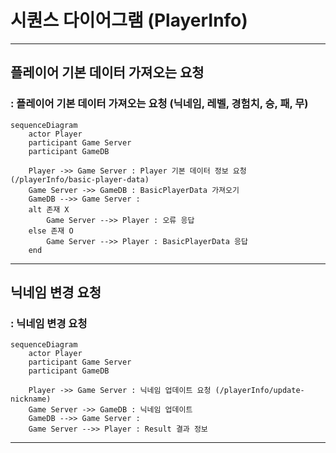 # 시퀀스 다이어그램 (PlayerInfo)

------------------------------

## 플레이어 기본 데이터 가져오는 요청
### : 플레이어 기본 데이터 가져오는 요청 (닉네임, 레벨, 경험치, 승, 패, 무)
```mermaid
sequenceDiagram
	actor Player
	participant Game Server
  	participant GameDB

	Player ->> Game Server : Player 기본 데이터 정보 요청 (/playerInfo/basic-player-data)
	Game Server ->> GameDB : BasicPlayerData 가져오기
	GameDB -->> Game Server : 
	alt 존재 X
		Game Server -->> Player : 오류 응답
	else 존재 O
		Game Server -->> Player : BasicPlayerData 응답
	end
```



------------------------------


## 닉네임 변경 요청 
### : 닉네임 변경 요청 
```mermaid
sequenceDiagram
	actor Player
	participant Game Server
  	participant GameDB

	Player ->> Game Server : 닉네임 업데이트 요청 (/playerInfo/update-nickname)
	Game Server ->> GameDB : 닉네임 업데이트
	GameDB -->> Game Server :  
	Game Server -->> Player : Result 결과 정보

```


------------------------------

